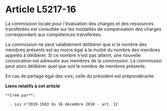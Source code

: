 # Article L5217-16

La commission locale pour l'évaluation des charges et des ressources transférées est consultée sur les modalités de
compensation des charges correspondant aux compétences transférées.

La commission ne peut valablement délibérer que si le nombre des membres présents est au moins égal à la moitié du nombre des
membres appelés à délibérer. Si ce nombre n'est pas atteint, une nouvelle convocation est adressée aux membres de la
commission. La commission peut alors délibérer quel que soit le nombre de membres présents.

En cas de partage égal des voix, celle du président est prépondérante.

**Liens relatifs à cet article**

	**Créé par**:

	  - Loi n°2010-1563 du 16 décembre 2010 - art. 12
